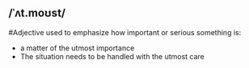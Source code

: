 ## /ˈʌt.moʊst/
#Adjective
used to emphasize how important or serious something is:

- a matter of the utmost importance
- The situation needs to be handled with the utmost care 